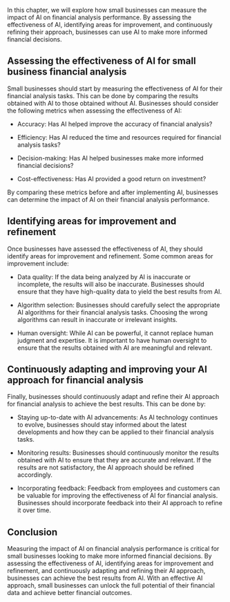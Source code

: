 
In this chapter, we will explore how small businesses can measure the impact of AI on financial analysis performance. By assessing the effectiveness of AI, identifying areas for improvement, and continuously refining their approach, businesses can use AI to make more informed financial decisions.

Assessing the effectiveness of AI for small business financial analysis
-----------------------------------------------------------------------

Small businesses should start by measuring the effectiveness of AI for their financial analysis tasks. This can be done by comparing the results obtained with AI to those obtained without AI. Businesses should consider the following metrics when assessing the effectiveness of AI:

* Accuracy: Has AI helped improve the accuracy of financial analysis?

* Efficiency: Has AI reduced the time and resources required for financial analysis tasks?

* Decision-making: Has AI helped businesses make more informed financial decisions?

* Cost-effectiveness: Has AI provided a good return on investment?

By comparing these metrics before and after implementing AI, businesses can determine the impact of AI on their financial analysis performance.

Identifying areas for improvement and refinement
------------------------------------------------

Once businesses have assessed the effectiveness of AI, they should identify areas for improvement and refinement. Some common areas for improvement include:

* Data quality: If the data being analyzed by AI is inaccurate or incomplete, the results will also be inaccurate. Businesses should ensure that they have high-quality data to yield the best results from AI.

* Algorithm selection: Businesses should carefully select the appropriate AI algorithms for their financial analysis tasks. Choosing the wrong algorithms can result in inaccurate or irrelevant insights.

* Human oversight: While AI can be powerful, it cannot replace human judgment and expertise. It is important to have human oversight to ensure that the results obtained with AI are meaningful and relevant.

Continuously adapting and improving your AI approach for financial analysis
---------------------------------------------------------------------------

Finally, businesses should continuously adapt and refine their AI approach for financial analysis to achieve the best results. This can be done by:

* Staying up-to-date with AI advancements: As AI technology continues to evolve, businesses should stay informed about the latest developments and how they can be applied to their financial analysis tasks.

* Monitoring results: Businesses should continuously monitor the results obtained with AI to ensure that they are accurate and relevant. If the results are not satisfactory, the AI approach should be refined accordingly.

* Incorporating feedback: Feedback from employees and customers can be valuable for improving the effectiveness of AI for financial analysis. Businesses should incorporate feedback into their AI approach to refine it over time.

Conclusion
----------

Measuring the impact of AI on financial analysis performance is critical for small businesses looking to make more informed financial decisions. By assessing the effectiveness of AI, identifying areas for improvement and refinement, and continuously adapting and refining their AI approach, businesses can achieve the best results from AI. With an effective AI approach, small businesses can unlock the full potential of their financial data and achieve better financial outcomes.
